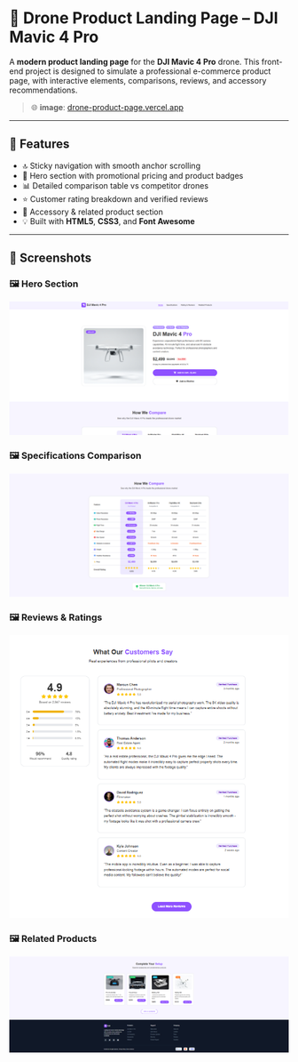 # 🚁 Drone Product Landing Page – DJI Mavic 4 Pro

A **modern product landing page** for the **DJI Mavic 4 Pro** drone. This front-end project is designed to simulate a professional e-commerce product page, with interactive elements, comparisons, reviews, and accessory recommendations.

> 🌐 **image**: [drone-product-page.vercel.app](https://drone-product-page.vercel.app/)

---

## 📌 Features

- 🔝 Sticky navigation with smooth anchor scrolling
- 🎯 Hero section with promotional pricing and product badges
- 📊 Detailed comparison table vs competitor drones
- ⭐ Customer rating breakdown and verified reviews
- 🧩 Accessory & related product section
- 💡 Built with **HTML5**, **CSS3**, and **Font Awesome**


---

## 📸 Screenshots

### 🖼️ Hero Section  
![Hero Section](./screenshots/screenshot-hero.png)

### 🖼️ Specifications Comparison  
![Specifications Table](./screenshots/screenshot-specs.png)

### 🖼️ Reviews & Ratings  
![Customer Reviews](./screenshots/screenshot-reviews.png)

### 🖼️ Related Products  
![Related Products](./screenshots/screenshot-related-products-footer.png)
